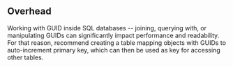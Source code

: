 ## Overhead
Working with GUID inside SQL databases -- joining, querying with, or manipulating GUIDs can significantly impact performance and readability. For that reason, recommend creating a table mapping objects with GUIDs to auto-increment primary key, which can then be used as key for accessing other tables.
